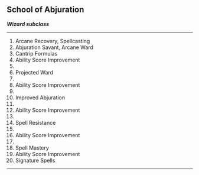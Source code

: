 ﻿## School of Abjuration

***Wizard subclass***

___
1. Arcane Recovery, Spellcasting
2. Abjuration Savant, Arcane Ward
3. Cantrip Formulas
4. Ability Score Improvement
5.  
6. Projected Ward
7.  
8. Ability Score Improvement
9.  
10. Improved Abjuration
11.  
12. Ability Score Improvement
13.  
14. Spell Resistance
15.  
16. Ability Score Improvement
17.  
18. Spell Mastery
19. Ability Score Improvement
20. Signature Spells

---
